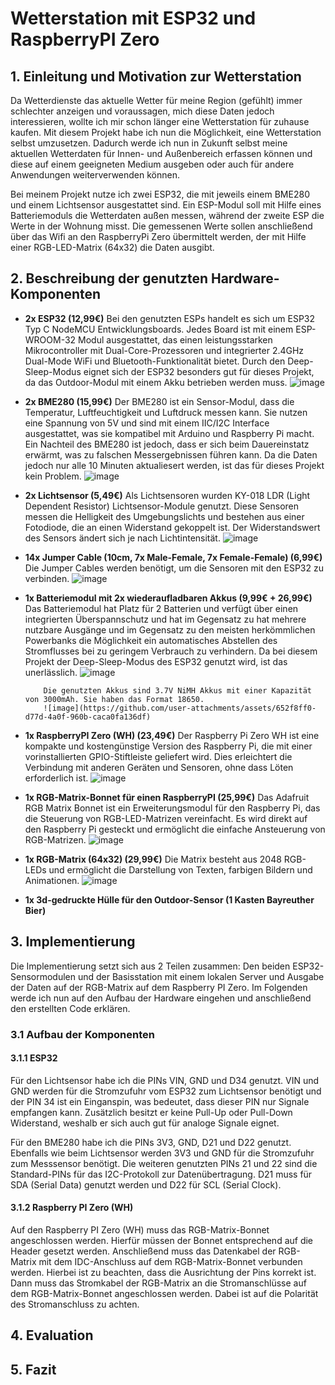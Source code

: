 # Wetterstation mit ESP32 und RaspberryPI Zero

## 1. Einleitung und Motivation zur Wetterstation
Da Wetterdienste das aktuelle Wetter für meine Region (gefühlt) immer schlechter anzeigen und voraussagen, mich diese Daten jedoch interessieren, wollte ich mir schon länger eine Wetterstation für zuhause kaufen. Mit diesem Projekt habe ich nun die Möglichkeit, eine Wetterstation selbst umzusetzen. Dadurch werde ich nun in Zukunft selbst meine aktuellen Wetterdaten für Innen- und Außenbereich erfassen können und diese auf einem geeigneten Medium ausgeben oder auch für andere Anwendungen weiterverwenden können.

Bei meinem Projekt nutze ich zwei ESP32, die mit jeweils einem BME280 und einem Lichtsensor ausgestattet sind. Ein ESP-Modul soll mit Hilfe eines Batteriemoduls die Wetterdaten außen messen, während der zweite ESP die Werte in der Wohnung misst. Die gemessenen Werte sollen anschließend über das Wifi an den RaspberryPi Zero übermittelt werden, der mit Hilfe einer RGB-LED-Matrix (64x32) die Daten ausgibt.

## 2. Beschreibung der genutzten Hardware-Komponenten
- **2x ESP32 (12,99€)**
        Bei den genutzten ESPs handelt es sich um ESP32 Typ C NodeMCU Entwicklungsboards. Jedes Board ist mit einem ESP-WROOM-32 Modul ausgestattet, das einen leistungsstarken Mikrocontroller mit Dual-Core-Prozessoren und integrierter 2.4GHz Dual-Mode WiFi und Bluetooth-Funktionalität bietet. Durch den Deep-Sleep-Modus eignet sich der ESP32 besonders gut für          dieses Projekt, da das Outdoor-Modul mit einem Akku betrieben werden muss.
        ![image](https://github.com/user-attachments/assets/5f817885-a866-432a-8d2b-a6fd6bf78989)

- **2x BME280 (15,99€)**
         Der BME280 ist ein Sensor-Modul, dass die Temperatur, Luftfeuchtigkeit und Luftdruck messen kann. Sie nutzen eine Spannung von 5V und sind mit einem IIC/I2C Interface ausgestattet, was sie kompatibel mit Arduino und Raspberry Pi macht. Ein Nachteil des BME280 ist jedoch, dass er sich beim Dauereinstatz erwärmt, was zu falschen Messergebnissen führen             kann. Da die Daten jedoch nur alle 10 Minuten aktualiesert werden, ist das für dieses Projekt kein Problem. 
         ![image](https://github.com/user-attachments/assets/4e1ee3b0-edd7-4a2a-b240-b7e364605037)

- **2x Lichtsensor (5,49€)**
         Als Lichtsensoren wurden KY-018 LDR (Light Dependent Resistor) Lichtsensor-Module genutzt. Diese Sensoren messen die Helligkeit des Umgebungslichts und bestehen aus einer Fotodiode, die an einen Widerstand gekoppelt ist. Der Widerstandswert des Sensors ändert sich je nach Lichtintensität.
         ![image](https://github.com/user-attachments/assets/26e6f839-9e0a-4e8f-9716-f92a50a15c58)
  
- **14x Jumper Cable (10cm, 7x Male-Female, 7x Female-Female) (6,99€)**
          Die Jumper Cables werden benötigt, um die Sensoren mit den ESP32 zu verbinden.
          ![image](https://github.com/user-attachments/assets/005a0532-5370-4d0a-a3a9-bdcc0f8b3182)

- **1x Batteriemodul mit 2x wiederaufladbaren Akkus (9,99€ + 26,99€)**
           Das Batteriemodul hat Platz für 2 Batterien und verfügt über einen integrierten Überspannschutz und hat im Gegensatz zu hat mehrere nutzbare Ausgänge und im Gegensatz zu den meisten herkömmlichen Powerbanks die Möglichkeit ein automatisches Abstellen des Stromflusses bei zu geringem Verbrauch zu verhindern.
           Da bei diesem Projekt der Deep-Sleep-Modus des ESP32 genutzt wird, ist das unerlässlich.
           ![image](https://github.com/user-attachments/assets/e0545760-7253-477e-8b14-d6c34914deab)
                
          Die genutzten Akkus sind 3.7V NiMH Akkus mit einer Kapazität von 3000mAh. Sie haben das Format 18650.
          ![image](https://github.com/user-attachments/assets/652f8ff0-d77d-4a0f-960b-caca0fa136df)

- **1x RaspberryPI Zero (WH) (23,49€)**
          Der Raspberry Pi Zero WH ist eine kompakte und kostengünstige Version des Raspberry Pi, die mit einer vorinstallierten GPIO-Stiftleiste geliefert wird. Dies erleichtert die Verbindung mit anderen Geräten und Sensoren, ohne dass Löten erforderlich ist.
          ![image](https://github.com/user-attachments/assets/e6eb409b-535b-4562-9659-08018a718a17)

- **1x RGB-Matrix-Bonnet für einen RaspberryPI (25,99€)**
          Das Adafruit RGB Matrix Bonnet ist ein Erweiterungsmodul für den Raspberry Pi, das die Steuerung von RGB-LED-Matrizen vereinfacht. Es wird direkt auf den Raspberry Pi gesteckt und ermöglicht die einfache Ansteuerung von RGB-Matrizen.
          ![image](https://github.com/user-attachments/assets/97870010-1886-4e30-beee-abe3eaa504a7)

- **1x RGB-Matrix (64x32) (29,99€)**
          Die Matrix besteht aus 2048 RGB-LEDs und ermöglicht die Darstellung von Texten, farbigen Bildern und Animationen.
          ![image](https://github.com/user-attachments/assets/3d109b13-05a8-4769-8cd5-41f64850c5a8)
  
- **1x 3d-gedruckte Hülle für den Outdoor-Sensor (1 Kasten Bayreuther Bier)**

        
## 3. Implementierung
Die Implementierung setzt sich aus 2 Teilen zusammen: Den beiden ESP32-Sensormodulen und der Basisstation mit einem lokalen Server und Ausgabe der Daten auf der RGB-Matrix auf dem Raspberry PI Zero.
Im Folgenden werde ich nun auf den Aufbau der Hardware eingehen und anschließend den erstellten Code erklären.

### 3.1 Aufbau der Komponenten
#### 3.1.1 ESP32
Für den Lichtsensor habe ich die PINs VIN, GND und D34 genutzt. VIN und GND werden für die Stromzufuhr vom ESP32 zum Lichtsensor benötigt und der PIN 34 ist ein Einganspin, was bedeutet, dass dieser PIN nur Signale empfangen kann. Zusätzlich besitzt er keine Pull-Up oder Pull-Down Widerstand, weshalb er sich auch gut für analoge Signale eignet.

Für den BME280 habe ich die PINs 3V3, GND, D21 und D22 genutzt. Ebenfalls wie beim Lichtsensor werden 3V3 und GND für die Stromzufuhr zum Messsensor benötigt. Die weiteren genutzten PINs 21 und 22 sind die Standard-PINs für das I2C-Protokoll zur Datenübertragung. D21 muss für SDA (Serial Data) genutzt werden und D22 für SCL (Serial Clock).

#### 3.1.2 Raspberry PI Zero (WH)
Auf den Raspberry PI Zero (WH) muss das RGB-Matrix-Bonnet angeschlossen werden. Hierfür müssen der Bonnet entsprechend auf die Header gesetzt werden. Anschließend muss das Datenkabel der RGB-Matrix mit dem IDC-Anschluss auf dem RGB-Matrix-Bonnet verbunden werden. Hierbei ist zu beachten, dass die Ausrichtung der Pins korrekt ist. Dann muss das Stromkabel der RGB-Matrix an die Stromanschlüsse auf dem RGB-Matrix-Bonnet angeschlossen werden. Dabei ist auf die Polarität des Stromanschluss zu achten.


## 4. Evaluation

## 5. Fazit
